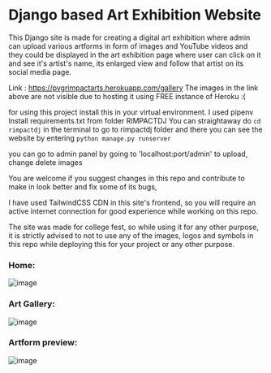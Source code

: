 # Django based Art Exhibition Website
This Django site is made for creating a digital art exhibition where admin can upload various artforms in form of images and YouTube videos and they could be displayed in the art exhibition page where user can click on it and see it's artist's name, its enlarged view and follow that artist on its social media page.


Link : https://pvgrimpactarts.herokuapp.com/gallery
The images in the link above are not visible due to hosting it using FREE instance of Heroku :(


for using this project install this in your virtual environment. I used pipenv
Install requirements.txt from folder RIMPACTDJ
You can straightaway do
```cd rimpactdj``` 
in the terminal to go to rimpactdj folder and there you can see the website by entering ```python manage.py runserver```

you can go to admin panel by going to 'localhost:port/admin' to upload, change delete images



You are welcome if you suggest changes in this repo and contribute to make in look better and fix some of its bugs, 

I have used TailwindCSS CDN in this site's frontend, so you will require an active internet connection for good experience while working on this repo.



The site was made for college fest, so while using it for any other purpose, it is strictly advised to not to use any of the images, logos and symbols in this repo while deploying this for your project or any other purpose.

### Home:


![image](https://user-images.githubusercontent.com/68045041/172044296-65b2b621-20e6-4f89-8c9d-13e253c90ea7.png)


### Art Gallery:

![image](https://user-images.githubusercontent.com/68045041/172044335-2756b23a-d936-47a3-a503-cb2781a8f237.png)


### Artform preview:

![image](https://user-images.githubusercontent.com/68045041/172044396-5259882d-53ba-4b3a-8e64-e0a51438e6d1.png)


